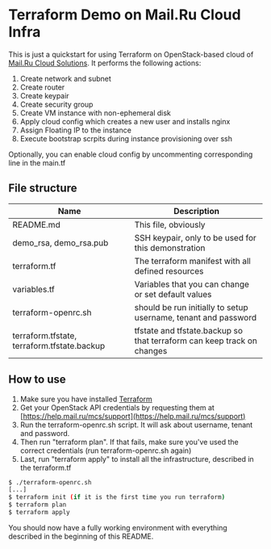 # Terraform Demo on Mail.Ru Cloud Infra

This is just a quickstart for using Terraform on OpenStack-based cloud of [Mail.Ru Cloud Solutions](https://mcs.mail.ru/). It performs the following actions:

1. Create network and subnet
2. Create router
3. Create keypair
4. Create security group
5. Create VM instance with non-ephemeral disk
6. Apply cloud config which creates a new user and installs nginx 
7. Assign Floating IP to the instance
8. Execute bootstrap scrpits during instance provisioning over ssh

Optionally, you can enable cloud config by uncommenting corresponding line in the main.tf 


## File structure
| Name | Description |
|------|-------------|
README.md | This file, obviously
demo_rsa, demo_rsa.pub | SSH keypair, only to be used for this demonstration
terraform.tf | The terraform manifest with all defined resources
variables.tf | Variables that you can change or set default values
terraform-openrc.sh | should be run initially to setup username, tenant and password
terraform.tfstate, terraform.tfstate.backup | tfstate and tfstate.backup so that terraform can keep track on changes


## How to use

1. Make sure you have installed [Terraform](https://www.terraform.io/)
2. Get your OpenStack API credentials by requesting them at [https://help.mail.ru/mcs/support](https://help.mail.ru/mcs/support)
3. Run the terraform-openrc.sh script. It will ask about username, tenant and password.
4. Then run "terraform plan". If that fails, make sure you've used the correct credentials (run terraform-openrc.sh again)
5. Last, run "terraform apply" to install all the infrastructure, described in the terraform.tf

```bash
$ ./terraform-openrc.sh
[...]
$ terraform init (if it is the first time you run terraform)
$ terraform plan
$ terraform apply
```

You should now have a fully working environment with everything described in the beginning of this README.
